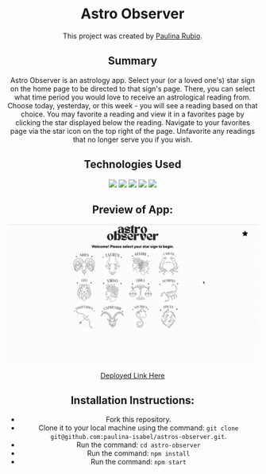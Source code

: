 <div align="center">

# Astro Observer

This project was created by [Paulina Rubio](https://www.linkedin.com/in/paulina-isabel-rubio/).

## Summary

Astro Observer is an astrology app. Select your (or a loved one's) star sign on the home page to be directed to that sign's page. There, you can select what time period you would love to receive an astrological reading from. Choose today, yesterday, or this week - you will see a reading based on that choice. You may favorite a reading and view it in a favorites page by clicking the star displayed below the reading. Navigate to your favorites page via the star icon on the top right of the page. Unfavorite any readings that no longer serve you if you wish. 

## Technologies Used

  <img src="https://img.shields.io/badge/React-20232A?style=for-the-badge&logo=react&logoColor=61DAFB" />
  <img src="https://img.shields.io/badge/CSS3-1572B6?style=for-the-badge&logo=css3&logoColor=white" />
  <img src="https://img.shields.io/badge/HTML5-E34F26?style=for-the-badge&logo=html5&logoColor=white" />
  <img src="https://img.shields.io/badge/-cypress-%23E5E5E5?style=for-the-badge&logo=cypress&logoColor=058a5e" />
  <img src="https://img.shields.io/badge/React_Router-CA4245?style=for-the-badge&logo=react-router&logoColor=white"/>

## Preview of App:
  <img src= "src/images/astrogif.gif" alt='app-preview' />

[Deployed Link Here](https://astro-observer.vercel.app/)
 

## Installation Instructions:
- Fork this repository. 
- Clone it to your local machine using the command: `git clone git@github.com:paulina-isabel/astros-observer.git`.
- Run the command: `cd astro-observer`
- Run the command: `npm install`
- Run the command: `npm start`
</div>
